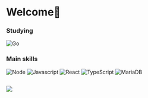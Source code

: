 <h1>Welcome👋</h1> 

<h3>Studying</h3>
<div style="display: inline_block">
  <img alt="Go"  src="https://img.shields.io/badge/Go-00ADD8?style=for-the-badge&logo=go&logoColor=white"/>
</div>

<h3>Main skills</h3>
<div style="display: inline_block">
  <img alt="Node" src="https://img.shields.io/badge/Node.js-43853D?style=for-the-badge&logo=node.js&logoColor=white"/>
  <img alt="Javascript" src="https://img.shields.io/badge/JavaScript-F7DF1E?style=for-the-badge&logo=javascript&logoColor=black"/>
  <img alt="React" src="https://img.shields.io/badge/React-20232A?style=for-the-badge&logo=react&logoColor=61DAFB"/>
  <img alt="TypeScript" src="https://img.shields.io/badge/TypeScript-007ACC?style=for-the-badge&logo=typescript&logoColor=white"/>
  <img alt="MariaDB" src="https://img.shields.io/badge/MariaDB-003545?style=for-the-badge&logo=mariadb&logoColor=white"/>
</div>

##

<div style="display: inline_block">
  <a href="https://www.linkedin.com/in/bruna-barbosa-guimaraes/" target="_blank"><img src="https://img.shields.io/badge/LinkedIn-0077B5?style=for-the-badge&logo=linkedin&logoColor=white" target="_blank"></a>
</div>
